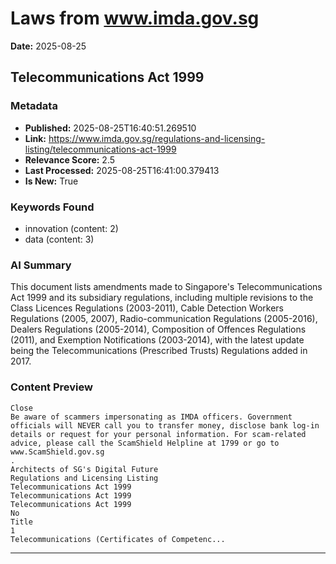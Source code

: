 # Laws from www.imda.gov.sg
**Date:** 2025-08-25

## Telecommunications Act 1999

### Metadata
- **Published:** 2025-08-25T16:40:51.269510
- **Link:** https://www.imda.gov.sg/regulations-and-licensing-listing/telecommunications-act-1999
- **Relevance Score:** 2.5
- **Last Processed:** 2025-08-25T16:41:00.379413
- **Is New:** True

### Keywords Found
- innovation (content: 2)
- data (content: 3)

### AI Summary
This document lists amendments made to Singapore's Telecommunications Act 1999 and its subsidiary regulations, including multiple revisions to the Class Licences Regulations (2003-2011), Cable Detection Workers Regulations (2005, 2007), Radio-communication Regulations (2005-2016), Dealers Regulations (2005-2014), Composition of Offences Regulations (2011), and Exemption Notifications (2003-2014), with the latest update being the Telecommunications (Prescribed Trusts) Regulations added in 2017.

### Content Preview
```
Close
Be aware of scammers impersonating as IMDA officers. Government officials will NEVER call you to transfer money, disclose bank log-in details or request for your personal information. For scam-related advice, please call the ScamShield Helpline at 1799 or go to
www.ScamShield.gov.sg
.
Architects of SG's Digital Future
Regulations and Licensing Listing
Telecommunications Act 1999
Telecommunications Act 1999
Telecommunications Act 1999
No
Title
1
Telecommunications (Certificates of Competenc...
```

---

